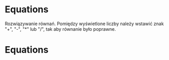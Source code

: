 ﻿# Equations

Rozwiązywanie równań. Pomiędzy wyświetlone liczby należy wstawić znak "+", "-", "*" lub "/", tak aby równanie było poprawne.
# Equations
